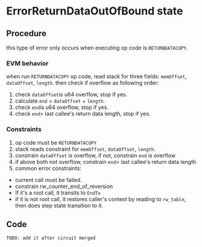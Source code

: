 # ErrorReturnDataOutOfBound state

## Procedure
this type of error only occurs when executing op code is `RETURNDATACOPY`.

### EVM behavior
when run `RETURNDATACOPY` op code, read stack for three fields: `memOffset`,
`dataOffset`, `length`. then check if overflow as following order:  
1. check `dataOffset`is u64 overflow, stop if yes.
2. calculate `end` =  `dataOffset` + `length`.  
3. check `end`is u64 overflow, stop if yes.
4. check `end`> last callee's return data length, stop if yes.

### Constraints
1. op code must be `RETURNDATACOPY`
2. stack reads constraint for `memOffset`,
`dataOffset`, `length`.
3. constrain `dataOffset` is overflow, if not, constrain `end` is overflow
4. if above both not overflow, constrain `end`> last callee's return data length
5. common error constraints: 
  - current call must be failed. 
  - constrain rw_counter_end_of_reversion
  - If it's a root call, it transits to `EndTx`
  - if it is not root call, it restores caller's context by reading to `rw_table`, then does step state transition to it.

## Code
    TODO: add it after circuit merged